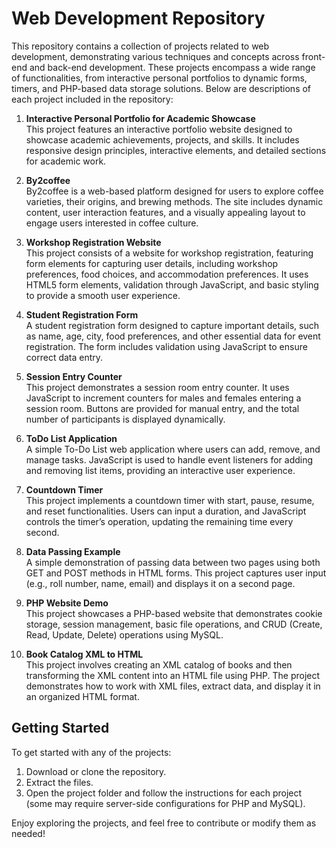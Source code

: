 # Web Development Repository

This repository contains a collection of projects related to web development, demonstrating various techniques and concepts across front-end and back-end development. These projects encompass a wide range of functionalities, from interactive personal portfolios to dynamic forms, timers, and PHP-based data storage solutions. Below are descriptions of each project included in the repository:

1. **Interactive Personal Portfolio for Academic Showcase**  
   This project features an interactive portfolio website designed to showcase academic achievements, projects, and skills. It includes responsive design principles, interactive elements, and detailed sections for academic work.

2. **By2coffee**  
   By2coffee is a web-based platform designed for users to explore coffee varieties, their origins, and brewing methods. The site includes dynamic content, user interaction features, and a visually appealing layout to engage users interested in coffee culture.

3. **Workshop Registration Website**  
   This project consists of a website for workshop registration, featuring form elements for capturing user details, including workshop preferences, food choices, and accommodation preferences. It uses HTML5 form elements, validation through JavaScript, and basic styling to provide a smooth user experience.

4. **Student Registration Form**  
   A student registration form designed to capture important details, such as name, age, city, food preferences, and other essential data for event registration. The form includes validation using JavaScript to ensure correct data entry.

5. **Session Entry Counter**  
   This project demonstrates a session room entry counter. It uses JavaScript to increment counters for males and females entering a session room. Buttons are provided for manual entry, and the total number of participants is displayed dynamically.

6. **ToDo List Application**  
   A simple To-Do List web application where users can add, remove, and manage tasks. JavaScript is used to handle event listeners for adding and removing list items, providing an interactive user experience.

7. **Countdown Timer**  
   This project implements a countdown timer with start, pause, resume, and reset functionalities. Users can input a duration, and JavaScript controls the timer’s operation, updating the remaining time every second.

8. **Data Passing Example**  
   A simple demonstration of passing data between two pages using both GET and POST methods in HTML forms. This project captures user input (e.g., roll number, name, email) and displays it on a second page.

9. **PHP Website Demo**  
   This project showcases a PHP-based website that demonstrates cookie storage, session management, basic file operations, and CRUD (Create, Read, Update, Delete) operations using MySQL.

10. **Book Catalog XML to HTML**  
    This project involves creating an XML catalog of books and then transforming the XML content into an HTML file using PHP. The project demonstrates how to work with XML files, extract data, and display it in an organized HTML format.

## Getting Started

To get started with any of the projects:

1. Download or clone the repository.
2. Extract the files.
3. Open the project folder and follow the instructions for each project (some may require server-side configurations for PHP and MySQL).

Enjoy exploring the projects, and feel free to contribute or modify them as needed!
